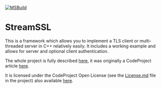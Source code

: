 [![MSBuild](https://github.com/david-maw/StreamSSL/actions/workflows/msbuild.yml/badge.svg)](https://github.com/david-maw/StreamSSL/actions/workflows/msbuild.yml)
# StreamSSL

This is a framework which allows you to implement a TLS client or multi-threaded server in C++ relatively easily. It includes a working example and allows for server and optional client authentication.

The whole project is fully described [here](Article/Article.md), it was originally a CodeProject article [here](
http://www.codeproject.com/Articles/1000189/A-Working-TCP-Client-and-Server-With-SSL).

It is licensed under the CodeProject Open License (see the [License.md](License.md) file in the project) also available [here](https://www.codeproject.com/info/cpol10.aspx).
